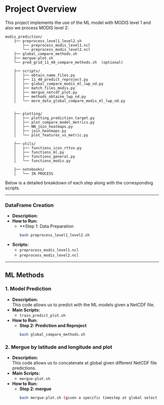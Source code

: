 # Project Overview

This project implements the use of the ML model with MODIS level 1 and also we process MODIS level 2:    
        
    modis_prediction/
        ├── preprocess_level1_level2.sh              
            ├── preprocess_modis_level1.ncl              
            └── preprocess_modis_level2.ncl    
        ├── global_compare_methods.sh                  
        ├── mergue-plot.sh                  
        └── pred_grid_11_40_compare_methods.sh  (optional) 
           
        ├── scripts/               
        │   ├── obtain_name_files.py
        │   ├── 11_40_predict_reproject.py
        │   ├── global_compare_modis_ml_lwp_nd.py
        │   ├── match_files_modis.py
        │   ├── mergue_netcdf_plot.py
        │   ├── methods_obtaine_lwp_nd.py
        │   └── more_data_global_compare_modis_ml_lwp_nd.py
        
        
        ├── plotting/               
        │   ├── plotting_prediction_target.py
        │   ├── plot_compare_model_metrics.py
        │   ├── NN_join_heatmaps.py
        │   ├── join_heatmaps.py
        │   └── plot_features_vs_metric.py
        
        ├── utils/                  
        │   ├── functions_icon_rttov.py
        │   ├── functions_ml.py
        │   ├── functions_general.py
        │   └── functions_modis.py
    
        ├── notebooks/               
        │   └── IN PROCESS
    
            
Below is a detailed breakdown of each step along with the corresponding scripts.

---
### DataFrame Creation
- **Description:**  
- **How to Run:**
   - **Step 1: Data Preparation 
     ```bash
     bash preprocess_level1_level2.sh
- **Scripts:**
  - `preprocess_modis_level1.ncl`
  - `preprocess_modis_level2.ncl`

---
## ML Methods
### 1. Model Prediction
- **Description:**  
    This code allows us to predict with the ML models given a NetCDF file.
- **Main Scripts:**
  - `train_predict_plot.sh`  
- **How to Run:**
   - **Step 2: Prediction and Reproject**
     ```bash
     bash global_compare_methods.sh
     ```
### 2. Mergue by latitude and longitude and plot
- **Description:**  
    This code allows us to concatenate at global given different NetCDF file predictions.
- **Main Scripts:**
  - `mergue-plot.sh`  
- **How to Run:**
   - **Step 2: mergue**
     ```bash
     bash mergue-plot.sh (given a specific timestep at global select the option requiered  type_aggregation="mean_by_date", "plot_hist_plot2d_date" "plot_hexbin", given a different timestep at global select the option requiered to obtaine a plot as the mean of all dates  type_aggregation="mean_all_dates", "plot_averaged_global_hexbin" "plot_averaged_global_hist"))
     ```